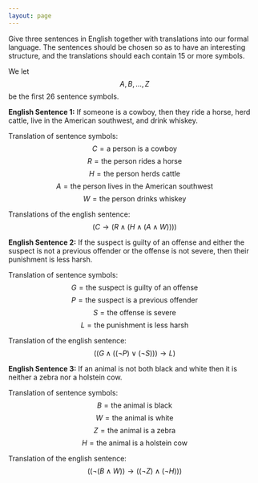 ```yaml
---
layout: page
---
```


Give three sentences in English together with translations into our formal language. The sentences should be chosen so as to have an interesting structure, and the translations should each contain 15 or more symbols.

We let $$A,B,\ldots,Z$$ be the first 26 sentence symbols.

**English Sentence 1:**
If someone is a cowboy, then they ride a horse, herd cattle, live in the American southwest, and drink whiskey.

Translation of sentence symbols:
$$C = \textrm{a person is a cowboy}$$
$$R = \textrm{the person rides a horse}$$
$$H = \textrm{the person herds cattle}$$
$$A = \textrm{the person lives in the American southwest}$$
$$W = \textrm{the person drinks whiskey}$$

Translations of the english sentence:
$$(C\to (R\land(H\land(A\land W))))$$

**English Sentence 2:**
If the suspect is guilty of an offense and either the suspect is not a previous offender or the offense is not severe, then their punishment is less harsh.

Translation of sentence symbols:
$$G = \textrm{the suspect is guilty of an offense}$$ 
$$P = \textrm{the suspect is a previous offender}$$
$$S = \textrm{the offense is severe}$$ 
$$L = \textrm{the punishment is less harsh}$$ 

Translation of the english sentence:
$$((G\land ((\lnot P)\lor (\lnot S)))\to L)$$ 

**English Sentence 3:**
If an animal is not both black and white then it is neither a zebra nor a holstein cow.

Translation of sentence symbols:
$$B = \textrm{the animal is black}$$
$$W = \textrm{the animal is white}$$
$$Z = \textrm{the animal is a zebra}$$
$$H = \textrm{the animal is a holstein cow}$$ 

Translation of the english sentence:
$$((\lnot (B\land W))\to ((\lnot Z)\land (\lnot H)))$$



